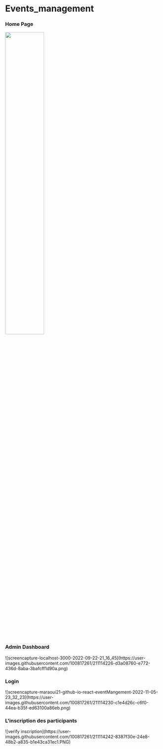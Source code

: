 # Events_management
<h3>Home Page</h3>
<img src="https://user-images.githubusercontent.com/100817261/211114237-f16cbf14-9dd9-406b-bc74-89feb0f9f9e5.png" height="50%">
<h3>Admin Dashboard</h3>
![screencapture-localhost-3000-2022-09-22-21_16_45](https://user-images.githubusercontent.com/100817261/211114226-d3a08760-e772-436d-8aba-3bafcff1d90a.png)
<h3>Login</h3>
![screencapture-maraoui21-github-io-react-eventMangement-2022-11-05-23_32_23](https://user-images.githubusercontent.com/100817261/211114230-c1e4d26c-c6f0-44ea-b35f-ed63100a86eb.png)
<h3>L'inscription des participants</h3>
![verify inscription](https://user-images.githubusercontent.com/100817261/211114242-8387f30e-24e8-48b2-a835-b1e43ca31ec1.PNG)

